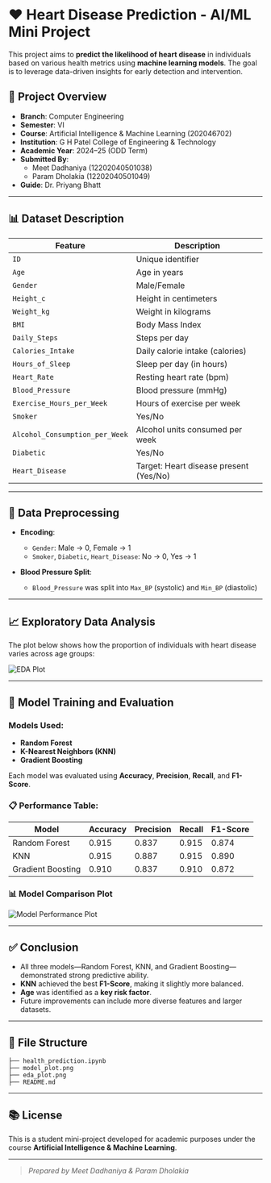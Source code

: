 # ❤️ Heart Disease Prediction - AI/ML Mini Project

This project aims to **predict the likelihood of heart disease** in individuals based on various health metrics using **machine learning models**. The goal is to leverage data-driven insights for early detection and intervention.

## 🧠 Project Overview

- **Branch**: Computer Engineering  
- **Semester**: VI  
- **Course**: Artificial Intelligence & Machine Learning (202046702)  
- **Institution**: G H Patel College of Engineering & Technology  
- **Academic Year**: 2024–25 (ODD Term)  
- **Submitted By**:  
  - Meet Dadhaniya (12202040501038)  
  - Param Dholakia (12202040501049)  
- **Guide**: Dr. Priyang Bhatt

---

## 📊 Dataset Description

| Feature                         | Description                                     |
|----------------------------------|-------------------------------------------------|
| `ID`                            | Unique identifier                               |
| `Age`                           | Age in years                                    |
| `Gender`                        | Male/Female                                     |
| `Height_c`                      | Height in centimeters                           |
| `Weight_kg`                     | Weight in kilograms                             |
| `BMI`                           | Body Mass Index                                 |
| `Daily_Steps`                   | Steps per day                                   |
| `Calories_Intake`              | Daily calorie intake (calories)                 |
| `Hours_of_Sleep`                | Sleep per day (in hours)                        |
| `Heart_Rate`                    | Resting heart rate (bpm)                        |
| `Blood_Pressure`                | Blood pressure (mmHg)                           |
| `Exercise_Hours_per_Week`       | Hours of exercise per week                      |
| `Smoker`                        | Yes/No                                          |
| `Alcohol_Consumption_per_Week`  | Alcohol units consumed per week                 |
| `Diabetic`                      | Yes/No                                          |
| `Heart_Disease`                 | Target: Heart disease present (Yes/No)          |

---

## 🔧 Data Preprocessing

- **Encoding**:  
  - `Gender`: Male → 0, Female → 1  
  - `Smoker`, `Diabetic`, `Heart_Disease`: No → 0, Yes → 1

- **Blood Pressure Split**:  
  - `Blood_Pressure` was split into `Max_BP` (systolic) and `Min_BP` (diastolic)

---

## 📈 Exploratory Data Analysis

The plot below shows how the proportion of individuals with heart disease varies across age groups:

![EDA Plot](../img/eda_plot.png)

---

## 🧪 Model Training and Evaluation

### Models Used:
- **Random Forest**
- **K-Nearest Neighbors (KNN)**
- **Gradient Boosting**

Each model was evaluated using **Accuracy**, **Precision**, **Recall**, and **F1-Score**.

### 📋 Performance Table:

| Model              | Accuracy | Precision | Recall | F1-Score |
|-------------------|----------|-----------|--------|----------|
| Random Forest      | 0.915    | 0.837     | 0.915  | 0.874    |
| KNN                | 0.915    | 0.887     | 0.915  | 0.890    |
| Gradient Boosting  | 0.910    | 0.837     | 0.910  | 0.872    |

### 📊 Model Comparison Plot

![Model Performance Plot](../img/model_plot.png)

---

## ✅ Conclusion

- All three models—Random Forest, KNN, and Gradient Boosting—demonstrated strong predictive ability.
- **KNN** achieved the best **F1-Score**, making it slightly more balanced.
- **Age** was identified as a **key risk factor**.
- Future improvements can include more diverse features and larger datasets.

---

## 📁 File Structure

```
├── health_prediction.ipynb
├── model_plot.png
├── eda_plot.png
├── README.md
```

---

## 📚 License

This is a student mini-project developed for academic purposes under the course **Artificial Intelligence & Machine Learning**.

---

> _Prepared by Meet Dadhaniya & Param Dholakia_
